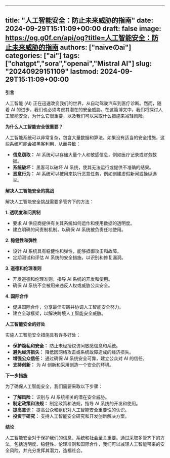 
---
title: "人工智能安全：防止未来威胁的指南"
date: 2024-09-29T15:11:09+00:00
draft: false
image: https://og.g0f.cn/api/og?title=人工智能安全：防止未来威胁的指南
authors: ["naiveのai"]
categories: ["ai"]
tags: ["chatgpt","sora","openai","Mistral AI"]
slug: "20240929151109"
lastmod: 2024-09-29T15:11:09+00:00
---
**引言**

人工智能 (AI) 正在迅速改变我们的世界，从自动驾驶汽车到医疗诊断。然而，随着 AI 的进步，我们也必须考虑其潜在的安全威胁。在这篇博文中，我们将探讨人工智能安全，为什么它很重要，以及我们可以采取什么措施来减轻风险。

**为什么人工智能安全很重要？**

人工智能系统可以非常复杂，包含大量数据和算法。如果没有适当的安全措施，这些系统可能会被黑客利用，从而导致：

- **信息窃取：** AI 系统可以存储大量个人和敏感信息，例如医疗记录或财务数据。
- **系统破坏：** 黑客可以破坏 AI 系统，使其无法运行或提供不准确的结果。
- **恶意行为：** AI 系统可以被用来执行恶意任务，例如创建虚假新闻或操纵选举。

**解决人工智能安全的挑战**

解决人工智能安全挑战需要多管齐下的方法：

**1. 透明度和问责制**

- 要求 AI 供应商提供有关其系统如何运作和使用数据的透明度。
- 建立明确的问责制机制，以确保 AI 系统被负责任地使用。

**2. 稳健性和弹性**

- 设计 AI 系统具有稳健性和弹性，能够抵御攻击和故障。
- 定期测试和评估 AI 系统的安全措施，以识别和修复漏洞。

**3. 道德和伦理准则**

- 开发道德和伦理准则，指导 AI 系统的开发和使用。
- 确保 AI 系统不会被用来违反人权或威胁公众安全。

**4. 国际合作**

- 促进国际合作，分享最佳实践并协调人工智能安全努力。
- 建立全球框架，以解决跨境人工智能安全威胁。

**人工智能安全的好处**

实施人工智能安全措施具有许多好处：

- **保护隐私和安全：** 防止未经授权访问敏感信息和系统。
- **避免经济损失：** 降低因网络攻击或系统故障造成的经济损失。
- **增强公众信任：** 通过确保 AI 系统安全可靠，建立公众对 AI 的信任。
- **支持创新：** 为 AI 创新和采用创造一个安全的环境。

**下一步措施**

为了确保人工智能安全，我们需要采取以下步骤：

- **了解风险：** 识别与 AI 系统相关的潜在安全威胁。
- **制定政策和法规：** 制定政策和法规，指导 AI 系统的开发和使用。
- **提高意识：** 提高公众和组织对人工智能安全重要性的认识。
- **投资于研究：** 支持人工智能安全研究和开发创新解决方案。

**结论**

人工智能安全对于保护我们的信息、系统和社会至关重要。通过采取多管齐下的方法，包括透明度、稳健性、伦理准则和国际合作，我们可以减轻人工智能带来的安全风险，并充分发挥其潜力，造福社会。